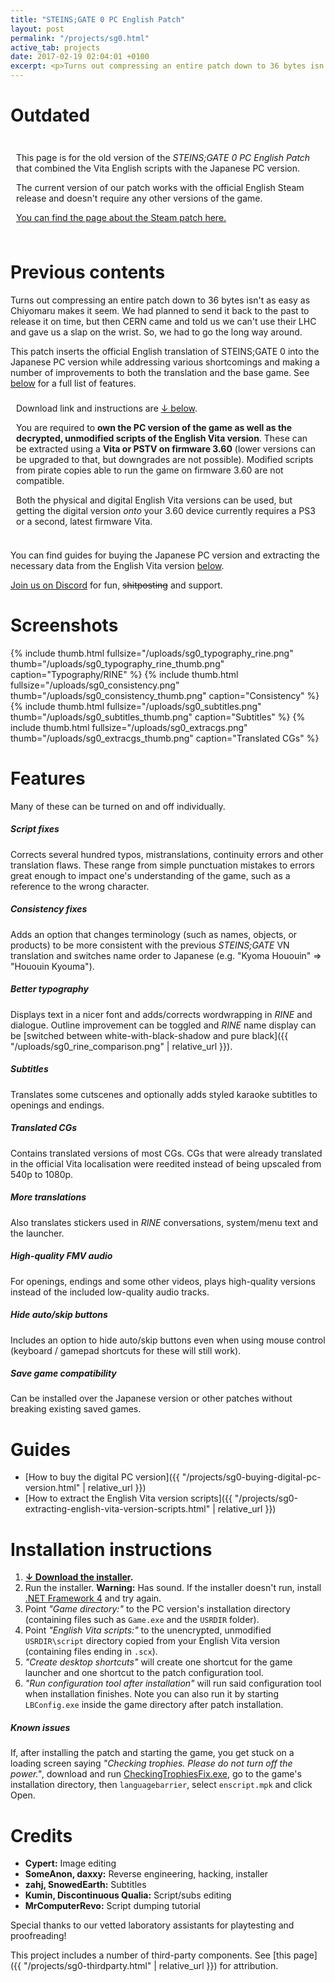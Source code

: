```yaml
---
title: "STEINS;GATE 0 PC English Patch"
layout: post
permalink: "/projects/sg0.html"
active_tab: projects
date: 2017-02-19 02:04:01 +0100
excerpt: <p>Turns out compressing an entire patch down to 36 bytes isn't as easy as Chiyomaru makes it seem. We had planned to send it back to the past to release it on time, but then CERN came and told us we can't use their LHC and gave us a slap on the wrist. So, we had to go the long way around.</p>
---
```


# Outdated

<div style="border: 1px solid #fff; padding: 8px;">
<p>This page is for the old version of the <i>STEINS;GATE 0 PC English Patch</i> that combined the Vita English scripts with the Japanese PC version.</p>

<p>The current version of our patch works with the official English Steam release and doesn't require any other versions of the game.</p>

<p><a href='{{ "/projects/sg0-steam.html" | relative_url }}'>You can find the page about the Steam patch here.</a></p>
</div>

# Previous contents

Turns out compressing an entire patch down to 36 bytes isn't as easy as Chiyomaru makes it seem. We had planned to send it back to the past to release it on time, but then CERN came and told us we can't use their LHC and gave us a slap on the wrist. So, we had to go the long way around.

This patch inserts the official English translation of STEINS;GATE 0 into the Japanese PC version while addressing various shortcomings and making a number of improvements to both the translation and the base game. See [below](#features) for a full list of features.

<div style="border: 1px solid #fff; padding: 8px;">
Download link and instructions are <a href="#guides">↓ below</a>.

<p>You are required to <b>own the PC version of the game as well as the decrypted, unmodified scripts of the English Vita version</b>. These can be extracted using a <b>Vita or PSTV on firmware 3.60</b> (lower versions can be upgraded to that, but downgrades are not possible). Modified scripts from pirate copies able to run the game on firmware 3.60 are not compatible.</p>

Both the physical and digital English Vita versions can be used, but getting the digital version <i>onto</i> your 3.60 device currently requires a PS3 or a second, latest firmware Vita.

</div>

You can find guides for buying the Japanese PC version and extracting the necessary data from the English Vita version [below](#guides).

[Join us on Discord](https://discord.gg/rq4GGCh) for fun, ~~shitposting~~ and support.

# Screenshots

{% include thumb.html fullsize="/uploads/sg0_typography_rine.png" thumb="/uploads/sg0_typography_rine_thumb.png" caption="Typography/RINE" %}
{% include thumb.html fullsize="/uploads/sg0_consistency.png" thumb="/uploads/sg0_consistency_thumb.png" caption="Consistency" %}
{% include thumb.html fullsize="/uploads/sg0_subtitles.png" thumb="/uploads/sg0_subtitles_thumb.png" caption="Subtitles" %}
{% include thumb.html fullsize="/uploads/sg0_extracgs.png" thumb="/uploads/sg0_extracgs_thumb.png" caption="Translated CGs" %}

# <a name="features"></a>Features

Many of these can be turned on and off individually.

##### Script fixes

Corrects several hundred typos, mistranslations, continuity errors and other translation flaws. These range from simple punctuation mistakes to errors great enough to impact one's understanding of the game, such as a reference to the wrong character.

##### Consistency fixes

Adds an option that changes terminology (such as names, objects, or products) to be more consistent with the previous _STEINS;GATE_ VN translation and switches name order to Japanese (e.g. "Kyoma Hououin" => "Hououin Kyouma").

##### Better typography

Displays text in a nicer font and adds/corrects wordwrapping in _RINE_ and dialogue. Outline improvement can be toggled and _RINE_ name display can be [switched between white-with-black-shadow and pure black]({{ "/uploads/sg0_rine_comparison.png" | relative_url }}).

##### Subtitles

Translates some cutscenes and optionally adds styled karaoke subtitles to openings and endings.

##### Translated CGs

Contains translated versions of most CGs. CGs that were already translated in the official Vita localisation were reedited instead of being upscaled from 540p to 1080p.

##### More translations

Also translates stickers used in _RINE_ conversations, system/menu text and the launcher.

##### High-quality FMV audio

For openings, endings and some other videos, plays high-quality versions instead of the included low-quality audio tracks.

##### Hide auto/skip buttons

Includes an option to hide auto/skip buttons even when using mouse control (keyboard / gamepad shortcuts for these will still work).

##### Save game compatibility

Can be installed over the Japanese version or other patches without breaking existing saved games.

# <a name="guides"></a>Guides

- [How to buy the digital PC version]({{ "/projects/sg0-buying-digital-pc-version.html" | relative_url }})
- [How to extract the English Vita version scripts]({{ "/projects/sg0-extracting-english-vita-version-scripts.html" | relative_url }})

# Installation instructions

1. **[↓ Download the installer](https://github.com/CommitteeOfZero/zero-patch/releases).**
2. Run the installer. **Warning:** Has sound. If the installer doesn't run, install [.NET Framework 4](https://www.microsoft.com/en-us/download/details.aspx?id=17851) and try again.
3. Point _"Game directory:"_ to the PC version's installation directory (containing files such as `Game.exe` and the `USRDIR` folder).
4. Point _"English Vita scripts:"_ to the unencrypted, unmodified `USRDIR\script` directory copied from your English Vita version (containing files ending in `.scx`).
5. _"Create desktop shortcuts"_ will create one shortcut for the game launcher and one shortcut to the patch configuration tool.
6. _"Run configuration tool after installation"_ will run said configuration tool when installation finishes. Note you can also run it by starting `LBConfig.exe` inside the game directory after patch installation.

##### Known issues

If, after installing the patch and starting the game, you get stuck on a loading screen saying _"Checking trophies. Please do not turn off the power."_, download and run [CheckingTrophiesFix.exe](https://github.com/CommitteeOfZero/zero-patch/releases/download/1.00/CheckingTrophiesFix.exe), go to the game's installation directory, then `languagebarrier`, select `enscript.mpk` and click Open.

# Credits

- **Cypert:** Image editing
- **SomeAnon, daxxy:** Reverse engineering, hacking, installer
- **zahj, SnowedEarth:** Subtitles
- **Kumin, Discontinuous Qualia:** Script/subs editing
- **MrComputerRevo:** Script dumping tutorial

Special thanks to our vetted laboratory assistants for playtesting and proofreading!

This project includes a number of third-party components. See [this page]({{ "/projects/sg0-thirdparty.html" | relative_url }}) for attribution.
